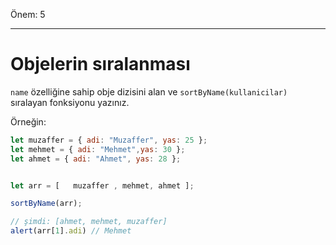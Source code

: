 Önem: 5

---

# Objelerin sıralanması

`name` özelliğine sahip obje dizisini alan ve `sortByName(kullanicilar)` sıralayan fonksiyonu yazınız.

Örneğin:

```js no-beautify
let muzaffer = { adi: "Muzaffer", yas: 25 };
let mehmet = { adi: "Mehmet",yas: 30 };
let ahmet = { adi: "Ahmet", yas: 28 };


let arr = [   muzaffer , mehmet, ahmet ];

sortByName(arr);

// şimdi: [ahmet, mehmet, muzaffer]
alert(arr[1].adi) // Mehmet
```

